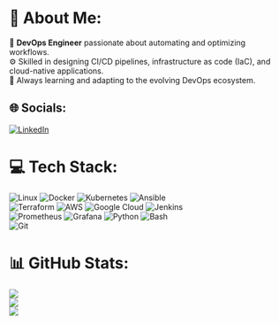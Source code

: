# 💫 About Me:

🔭 **DevOps Engineer** passionate about automating and optimizing workflows.  
⚙️ Skilled in designing CI/CD pipelines, infrastructure as code (IaC), and cloud-native applications.  
🌟 Always learning and adapting to the evolving DevOps ecosystem.

## 🌐 Socials:

[![LinkedIn](https://img.shields.io/badge/LinkedIn-%230077B5.svg?logo=linkedin&logoColor=white)](https://www.linkedin.com/in/mubarak-ibrahim-b7949b21a)

# 💻 Tech Stack:

![Linux](https://img.shields.io/badge/Linux-FCC624?style=for-the-badge&logo=linux&logoColor=black)  ![Docker](https://img.shields.io/badge/Docker-%230db7ed.svg?style=for-the-badge&logo=docker&logoColor=white)  ![Kubernetes](https://img.shields.io/badge/Kubernetes-%23326ce5.svg?style=for-the-badge&logo=kubernetes&logoColor=white)  ![Ansible](https://img.shields.io/badge/Ansible-%231A1918.svg?style=for-the-badge&logo=ansible&logoColor=white)  
![Terraform](https://img.shields.io/badge/Terraform-%23623CE4.svg?style=for-the-badge&logo=terraform&logoColor=white)  ![AWS](https://img.shields.io/badge/AWS-%23FF9900.svg?style=for-the-badge&logo=amazon-aws&logoColor=white)  ![Google Cloud](https://img.shields.io/badge/Google%20Cloud-%234285F4.svg?style=for-the-badge&logo=google-cloud&logoColor=white)  ![Jenkins](https://img.shields.io/badge/Jenkins-%23D24939.svg?style=for-the-badge&logo=jenkins&logoColor=white)  
![Prometheus](https://img.shields.io/badge/Prometheus-E6522C?style=for-the-badge&logo=prometheus&logoColor=white)  ![Grafana](https://img.shields.io/badge/Grafana-F46800?style=for-the-badge&logo=grafana&logoColor=white)  ![Python](https://img.shields.io/badge/Python-3670A0?style=for-the-badge&logo=python&logoColor=ffdd54)  ![Bash](https://img.shields.io/badge/Bash-4EAA25?style=for-the-badge&logo=gnu-bash&logoColor=white)  
![Git](https://img.shields.io/badge/Git-F05032?style=for-the-badge&logo=git&logoColor=white)

# 📊 GitHub Stats:

![](https://github-readme-stats.vercel.app/api?username=Mubbyrex&theme=dark&hide_border=false&include_all_commits=false&count_private=false)<br/>
![](https://github-readme-streak-stats.herokuapp.com/?user=Mubbyrex&theme=dark&hide_border=false)<br/>
![](https://github-readme-stats.vercel.app/api/top-langs/?username=Mubbyrex&theme=dark&hide_border=false&include_all_commits=false&count_private=false&layout=compact)
